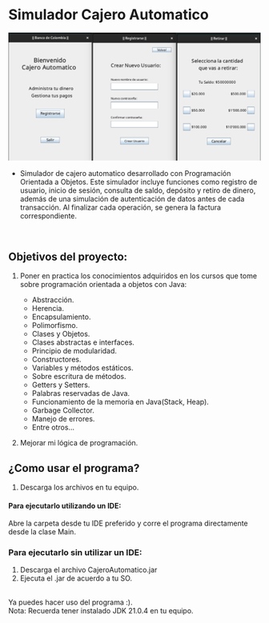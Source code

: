 # Simulador Cajero Automatico

![Imagen de Muestra](imagenMuestra.png)

- Simulador de cajero automatico desarrollado con Programación Orientada a Objetos. 
Este simulador incluye funciones como registro de usuario, inicio de sesión, consulta
de saldo, depósito y retiro de dinero, además de una simulación de autenticación de 
datos antes de cada transacción. Al finalizar cada operación, se genera la factura correspondiente.
<br>
    
## Objetivos del proyecto:
1. Poner en practica los conocimientos adquiridos en los cursos que tome sobre
programación orientada a objetos con Java:
    
    - Abstracción.
    - Herencia.
    - Encapsulamiento.
    - Polimorfismo.
    - Clases y Objetos.
    - Clases abstractas e interfaces.
    - Principio de modularidad.
    - Constructores.
    - Variables y métodos estáticos.
    - Sobre escritura de métodos.
    - Getters y Setters.
    - Palabras reservadas de Java.
    - Funcionamiento de la memoria en Java(Stack, Heap).
    - Garbage Collector.
    - Manejo de errores.
    - Entre otros...
      <br>
2. Mejorar mi lógica de programación.

## ¿Como usar el programa?
1. Descarga los archivos en tu equipo.

#### Para ejecutarlo utilizando un IDE:
Abre la carpeta desde tu IDE preferido y corre el programa directamente
desde la clase Main.

### Para ejecutarlo sin utilizar un IDE:
1. Descarga el archivo CajeroAutomatico.jar
2. Ejecuta el .jar de acuerdo a tu SO.
<br>
Ya puedes hacer uso del programa :).
<br>
Nota: Recuerda tener instalado JDK 21.0.4 en tu equipo.
